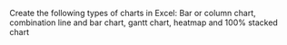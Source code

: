 Create the following types of charts in Excel: Bar or column chart, combination line and bar chart, gantt chart, heatmap and 100% stacked chart